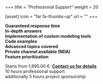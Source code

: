 +++
title = "Professional Support"
weight = 20

[asset]
  icon = "far fa-thumbs-up"
  url = ""
+++

**Guaranteed response time**\
**In-depth answers**\
**Implementation of custom modeling tools**\
**Code examples**\
**Advanced topics covered**\
**Private channel available (NDA)**\
**Feature prioritization**

Starts from 1,695.00 €: **[Contact us for details](mailto:munich@eclipsesource.com)**\
10 hours professional support\
additionally 5 hours project sponsorship